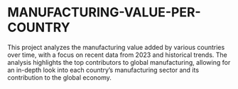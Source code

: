 # MANUFACTURING-VALUE-PER-COUNTRY

This project analyzes the manufacturing value added by various countries over time, with a focus on recent data from 2023 and historical trends. The analysis highlights the top contributors to global manufacturing, allowing for an in-depth look into each country’s manufacturing sector and its contribution to the global economy.
